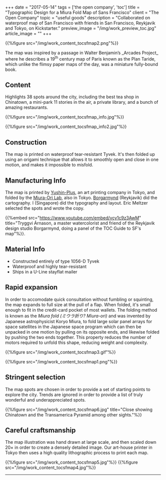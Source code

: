 +++
date = "2017-05-14"
tags = ['the open company', 'toc']
title = "Typographic Design for a Miura Fold Map of Sans Francisco"
client = "The Open Company"
topic = "useful goods"
description = "Collaborated on waterproof map of San Francisco with friends in San Francisco, Reykjavik and Tokyo, on Kickstarter."
preview_image = "/img/work_preview_toc.jpg"
article_image = ""
+++

{{%figure src="/img/work_content_tocsfmap2.png"%}}

<p class="lead">The map was inspired by a passage in Walter Benjamin’s _Arcades Project_ where he describes a 19<sup>th</sup> century map of Paris known as the Plan Taride, which unlike the flimsy paper maps of the day, was a miniature fully-bound book.</p>

## Content

Highlights 38 spots around the city, including the best tea shop in Chinatown, a mini-park 11 stories in the air, a private library, and a bunch of amazing restaurants.

{{%figure src="/img/work_content_tocsfmap_info.jpg"%}}

{{%figure src="/img/work_content_tocsfmap_info2.jpg"%}}

## Construction

The map is printed on waterproof tear-resistant Tyvek. It's then folded up using an origami technique that allows it to smoothly open and close in one motion, and makes it impossible to misfold.

## Manufacturing Info

The map is printed by [Yushin-Plus](http://www.yushin-p.com), an art printing company in Tokyo, and folded by the [Miura-Ori Lab](http://www.miuraori.biz), also in Tokyo. [Borgarmynd](http://borgarmynd.com) (Reykjavik) did the cartography. I (Singapore) did the typography and layout. Eric Meltzer selected the spots and wrote the copy.

{{%embed src="https://www.youtube.com/embed/vcy1c9z3AwM" title="Tryggvi Árnason, a master watercolorist and friend of the Reykjavik design studio Borgarmynd, doing a panel of the TOC Guide to SF's map"%}}.

## Material Info

- Constructed entirely of type 1056-D Tyvek
- Waterproof and highly tear-resistant
- Ships in a U-Line stayflat mailer

## Rapid expansion

In order to accomodate quick consultation without fumbling or squinting, the map expands to full size at the pull of a flap. When folded, it's small enough to fit in the credit-card pocket of most wallets. The folding method is known as the _Miura fold (ミウラ折り? Miura-ori)_ and was invented by Japanese astrophysicist Koryo Miura, to fold large solar panel arrays for space satellites in the Japanese space program which can then be unpacked in one motion by pulling on its opposite ends, and likewise folded by pushing the two ends together. This property reduces the number of motors required to unfold this shape, reducing weight and complexity.

{{%figure src="/img/work_content_tocsfmap3.gif"%}}

{{%figure src="/img/work_content_tocsfmap1.png"%}}

## Stringent selection

The map spots are chosen in order to provide a set of starting points to explore the city. Trends are ignored in order to provide a list of truly wonderful and underappreciated spots.

{{%figure src="/img/work_content_tocsfmap6.jpg" title="Close showing Chinatown and the Transamerica Pyramid among other sights."%}}

## Careful craftsmanship

The map illustration was hand drawn at large scale, and then scaled down 20× in order to create a densely detailed image. Our art-house printer in Tokyo then uses a high quality lithographic process to print each map.

{{%figure src="/img/work_content_tocsfmap5.jpg"%}}
{{%figure src="/img/work_content_tocsfmap4.jpg"%}}

---
